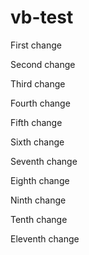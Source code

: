 # vb-test

First change

Second change

Third change

Fourth  change

Fifth change

Sixth change

Seventh change

Eighth change

Ninth change

Tenth change

Eleventh change